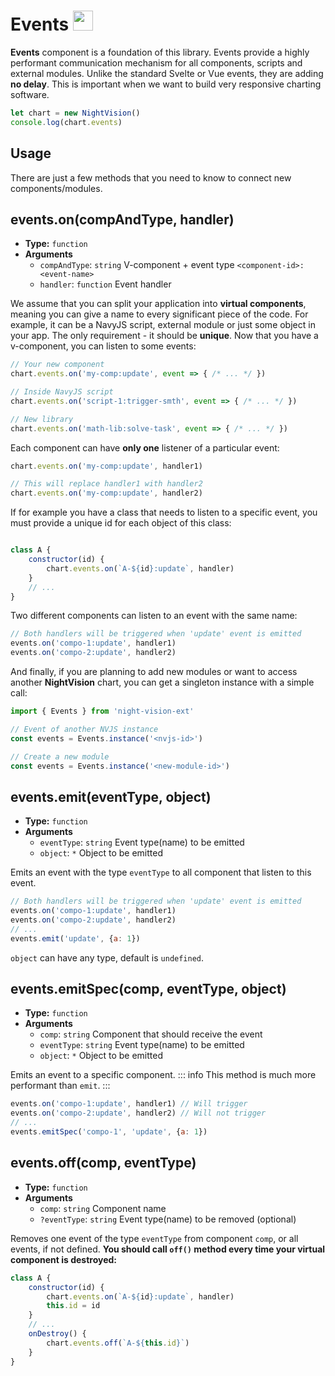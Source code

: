 
# Events <img src="/el.png" style="display: inline-block; margin: 0; width: 32px;" />

**Events** component is a foundation of this library. Events provide a highly performant communication mechanism for all components, scripts and external modules. Unlike the standard Svelte or Vue events, they are adding **no delay**. This is important when we want to build very responsive charting software.

```js
let chart = new NightVision()
console.log(chart.events)  
```  

## Usage

There are just a few methods that you need to know to connect new components/modules.

## events.on(compAndType, handler)

- **Type:** `function`
- **Arguments**
    - `compAndType`: `string` V-component + event type `<component-id>:<event-name>`
    - `handler`: `function` Event handler

We assume that you can split your application into **virtual components**, meaning you can give a name to every significant piece of the code. For example, it can be a NavyJS script, external module or just some object in your app. The only requirement - it should be **unique**. Now that you have a v-component, you can listen to some events:

```js
// Your new component
chart.events.on('my-comp:update', event => { /* ... */ })

// Inside NavyJS script
chart.events.on('script-1:trigger-smth', event => { /* ... */ })

// New library
chart.events.on('math-lib:solve-task', event => { /* ... */ })
```  

Each component can have **only one** listener of a particular event:

```js
chart.events.on('my-comp:update', handler1)

// This will replace handler1 with handler2
chart.events.on('my-comp:update', handler2)
```

If for example you have a class that needs to listen to a specific event, you must provide a unique id for each object of this class:

```js

class A {
    constructor(id) {
        chart.events.on(`A-${id}:update`, handler)
    }
    // ...
}
```    

Two different components can listen to an event with the same name:

```js
// Both handlers will be triggered when 'update' event is emitted
events.on('compo-1:update', handler1)
events.on('compo-2:update', handler2)
```

And finally, if you are planning to add new modules or want to access another **NightVision** chart, you can get a singleton instance with a simple call:

```js
import { Events } from 'night-vision-ext'

// Event of another NVJS instance
const events = Events.instance('<nvjs-id>')

// Create a new module
const events = Events.instance('<new-module-id>')

```

## events.emit(eventType, object)

- **Type:** `function`
- **Arguments**
    - `eventType`: `string` Event type(name) to be emitted
    - `object`: `*` Object to be emitted

Emits an event with the type `eventType` to all component that listen to this event.

```js
// Both handlers will be triggered when 'update' event is emitted
events.on('compo-1:update', handler1)
events.on('compo-2:update', handler2)
// ...
events.emit('update', {a: 1})
```

`object` can have any type, default is `undefined`.

## events.emitSpec(comp, eventType, object)

- **Type:** `function`
- **Arguments**
    - `comp`: `string` Component that should receive the event  
    - `eventType`: `string` Event type(name) to be emitted
    - `object`: `*` Object to be emitted

Emits an event to a specific component.
::: info
This method is much more performant than `emit`.
:::

```js
events.on('compo-1:update', handler1) // Will trigger
events.on('compo-2:update', handler2) // Will not trigger
// ...
events.emitSpec('compo-1', 'update', {a: 1})
```    

## events.off(comp, eventType)

- **Type:** `function`
- **Arguments**
    - `comp`: `string` Component name
    - `?eventType`: `string` Event type(name) to be removed (optional)

Removes one event of the type `eventType` from component `comp`, or all events, if not defined. **You should call `off()` method every time your virtual component is destroyed:**

```js
class A {
    constructor(id) {
        chart.events.on(`A-${id}:update`, handler)
        this.id = id
    }
    // ...
    onDestroy() {
        chart.events.off(`A-${this.id}`)
    }
}
```       

